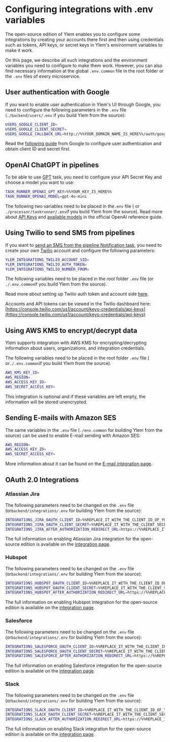 # Configuring integrations with .env variables

The open-source edition of Ylem enables you to configure some integrations by creating your accounts there first and then using credentials such as tokens, API keys, or secret keys in Ylem's environment variables to make it work.

On this page, we describe all such integrations and the environment variables you need to configure to make them work. However, you can also find necessary information at the global `.env.common` file in the root folder or the `.env` files of every microservice.

## User authentication with Google

If you want to enable user authentication in Ylem's UI through Google, you need to configure the following parameters in the `.env` file (`./backend/users/.env` if you build Ylem from the source):

```sh
USERS_GOOGLE_CLIENT_ID=
USERS_GOOGLE_CLIENT_SECRET=
USERS_GOOGLE_CALLBACK_URL=http://%%YOUR_DOMAIN_NAME_IS_HERE%%/auth/google/callback
```

Read the [following guide](https://developers.google.com/identity/gsi/web/guides/get-google-api-clientid) from Google to configure user authentication and obtain client ID and secret first.

## OpenAI ChatGPT in pipelines

To be able to use [GPT](../pipelines/tasks-ip/gpt.md) task, you need to configure your API Secret Key and choose a model you want to use:

```bash
TASK_RUNNER_OPENAI_GPT_KEY=%%YOUR_KEY_IS_HERE%%
TASK_RUNNER_OPENAI_MODEL=gpt-4o-mini
```

The following two variables need to be placed in the`.env` file ( or `./processor/taskrunner/.env`if you build Ylem from the source). Read more about [API Keys](https://platform.openai.com/api-keys) and [available models](https://platform.openai.com/docs/models) in the official OpenAI reference guide.

## Using Twilio to send SMS from pipelines

If you want to [send an SMS from the pipeline Notification task](../integrations/library-of-integrations/twilio.-sms.md), you need to create your own [Twilio](https://www.twilio.com/) account and configure the following parameters:

```bash
YLEM_INTEGRATIONS_TWILIO_ACCOUNT_SID=
YLEM_INTEGRATIONS_TWILIO_AUTH_TOKEN=
YLEM_INTEGRATIONS_TWILIO_NUMBER_FROM=
```

The following variables need to be placed in the root folder `.env` file (or `./.env.common`if you build Ylem from the source).&#x20;

Read more about setting up Twilio auth token and account side [here](https://www.twilio.com/en-us/messaging/programmable-messaging-api).

Accounts and API tokens can be viewed in the Twilio dashboard here: [https://console.twilio.com/us1/account/keys-credentials/api-keys](https://console.twilio.com/us1/account/keys-credentials/api-keys)

## Using AWS KMS to encrypt/decrypt data

Ylem supports integration with AWS KMS for encrypting/decrypting information about users, organizations, and integration credentials.

The following variables need to be placed in the root folder `.env` file ( or`./.env.common`if you build Ylem from the source).

```bash
AWS_KMS_KEY_ID= 
AWS_REGION= 
AWS_ACCESS_KEY_ID= 
AWS_SECRET_ACCESS_KEY=
```

This integration is optional and if these variables are left empty, the information will be stored unencrypted.

## Sending E-mails with Amazon SES

The same variables in the `.env` file (`./env.common` for building Ylem from the source) can be used to enable E-mail sending with Amazon SES:

```bash
AWS_REGION=
AWS_ACCESS_KEY_ID=
AWS_SECRET_ACCESS_KEY=
```

More information about it can be found on the [E-mail integration page](../integrations/library-of-integrations/e-mail.md#configuring-e-mail-sending-integration-for-open-source-and-cloud-based-edition).

## OAuth 2.0 Integrations

### Atlassian Jira

The following parameters need to be changed on the `.env` file (or`backend/integrations/.env` for building Ylem from the source):

```bash
INTEGRATIONS_JIRA_OAUTH_CLIENT_ID=%%REPLACE_IT_WITH_THE_CLIENT_ID_OF_YOUR_APP%%
INTEGRATIONS_JIRA_OAUTH_CLIENT_SECRET=%%REPLACE_IT_WITH_THE_CLIENT_SECRET_OF_YOUR_APP%%
INTEGRATIONS_JIRA_AFTER_AUTHORIZATION_REDIRECT_URL=https://%%REPLACE_IT_WITH_THE_DOMAIN_NAME_OF_YOUR_YLEM_INSTANCE%%/jira-authorizations/{uuid}/?justConnected
```

The full information on enabling Atlassian Jira integration for the open-source edition is available on the [integration page](../integrations/library-of-integrations/atlassian-jira.md#configuring-integration-for-open-source-and-on-premise-versions).

### Hubspot

The following parameters need to be changed on the `.env` file (or`backend/integrations/.env`  for building Ylem from the source):

```bash
INTEGRATIONS_HUBSPOT_OAUTH_CLIENT_ID=%%REPLACE_IT_WITH_THE_CLIENT_ID_OF_YOUR_APP%%
INTEGRATIONS_HUBSPOT_OAUTH_CLIENT_SECRET=%%REPLACE_IT_WITH_THE_CLIENT_SECRET_OF_YOUR_APP%%
INTEGRATIONS_HUBSPOT_AFTER_AUTHORIZATION_REDIRECT_URL=https://%%REPLACE_IT_WITH_THE_DOMAIN_NAME_OF_YOUR_YLEM_INSTANCE%%/hubspot-authorizations/{uuid}/?justConnected
```

The full information on enabling Hubspot integration for the open-source edition is available on the [integration page](../integrations/library-of-integrations/hubspot.md#configuring-integration-for-open-source-and-on-premise-versions).

### Salesforce

The following parameters need to be changed on the `.env` file (or`backend/integrations/.env`  for building Ylem from the source):

```bash
INTEGRATIONS_SALESFORCE_OAUTH_CLIENT_ID=%%REPLACE_IT_WITH_THE_CLIENT_ID_OF_YOUR_APP%%
INTEGRATIONS_SALESFORCE_OAUTH_CLIENT_SECRET=%%REPLACE_IT_WITH_THE_CLIENT_SECRET_OF_YOUR_APP%%
INTEGRATIONS_SALESFORCE_AFTER_AUTHORIZATION_REDIRECT_URL=https://%%REPLACE_IT_WITH_THE_DOMAIN_NAME_OF_YOUR_YLEM_INSTANCE%%/salesforce-authorizations/{uuid}/?justConnected
```

The full information on enabling Salesforce integration for the open-source edition is available on the [integration page](../integrations/library-of-integrations/salesforce.md#configuring-integration-for-open-source-and-on-premise-versions-using-oauth-2.0).

### Slack

The following parameters need to be changed on the `.env` file (or`backend/integrations/.env`  for building Ylem from the source):

```bash
INTEGRATIONS_SLACK_OAUTH_CLIENT_ID=%%REPLACE_IT_WITH_THE_CLIENT_ID_OF_YOUR_APP%%
INTEGRATIONS_SLACK_OAUTH_CLIENT_SECRET=%%REPLACE_IT_WITH_THE_CLIENT_SECRET_OF_YOUR_APP%%
INTEGRATIONS_SLACK_AFTER_AUTHORIZATION_REDIRECT_URL=https://%%REPLACE_IT_WITH_THE_DOMAIN_NAME_OF_YOUR_YLEM_INSTANCE%%/salesforce-authorizations/{uuid}/?justConnected
```

The full information on enabling Slack integration for the open-source edition is available on the [integration page](../integrations/library-of-integrations/slack.md#configuring-integration-for-open-source-and-on-premise-versions).

